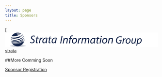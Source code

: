 ```yaml
---
layout: page
title: Sponsors
---
```


[![Strata](/img/strata.gif)[strata]

[strata]: http://www.sigcorp.com/

##More Comming Soon

<a class="btn btn-primary btn-lg" href="https://commerce.cashnet.com/WEBUBUG">
  Sponsor Registration
</a>



